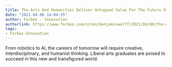 ```yaml
---
title: The Arts And Humanities Deliver Untapped Value For The Future Of Work
date: "2021-04-06 14:04:35"
author: Forbes - Innovation
authorlink: https://www.forbes.com/sites/benjaminwolff/2021/04/06/the-arts-and-humanities-deliver-untapped-value-for-the-future-of-work/
tags:
- Forbes-Innovation
---
```

From robotics to AI, the careers of tomorrow will require creative, interdisciplinary, and humanist thinking. Liberal arts graduates are poised to succeed in this new and transfigured world.
